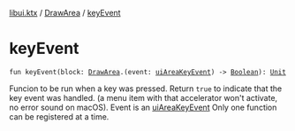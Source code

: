 [libui.ktx](../index.md) / [DrawArea](index.md) / [keyEvent](./key-event.md)

# keyEvent

`fun keyEvent(block: `[`DrawArea`](index.md)`.(event: `[`uiAreaKeyEvent`](../../libui/ui-area-key-event/index.md)`) -> `[`Boolean`](https://kotlinlang.org/api/latest/jvm/stdlib/kotlin/-boolean/index.html)`): `[`Unit`](https://kotlinlang.org/api/latest/jvm/stdlib/kotlin/-unit/index.html)

Funcion to be run when a key was pressed. Return `true` to indicate that the key event was handled.
(a menu item with that accelerator won't activate, no error sound on macOS). Event is an [uiAreaKeyEvent](../../libui/ui-area-key-event/index.md)
Only one function can be registered at a time.


